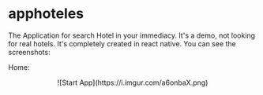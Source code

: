 # apphoteles
The Application for search Hotel in your immediacy. It's a demo, not looking for real hotels.
It's completely created in react native.
You can see the screenshots:

Home:
<p align="center">
![Start App](https://i.imgur.com/a6onbaX.png)
</p>

